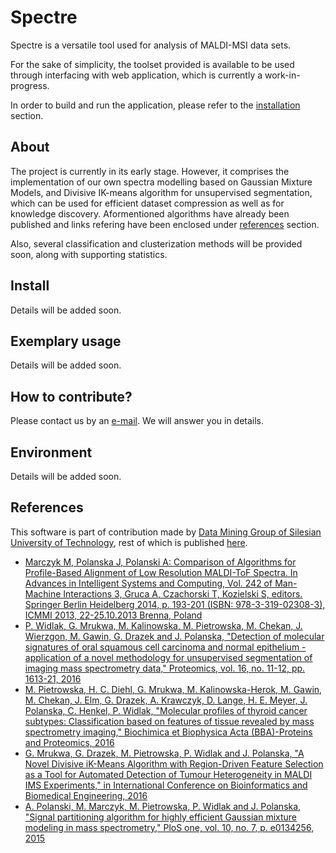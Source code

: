 # Spectre

Spectre is a versatile tool used for analysis of MALDI-MSI data sets.

For the sake of simplicity, the toolset provided is available to be used
through interfacing with web application, which is currently a work-in-progress.

In order to build and run the application, please refer to the
[installation](#install) section.

## About

The project is currently in its early stage. However, it comprises the
implementation of our own spectra modelling based on Gaussian Mixture Models,
and Divisive IK-means algorithm for unsupervised segmentation, which can be
used for efficient dataset compression as well as for knowledge discovery.
Aformentioned algorithms have already been published and links refering
have been enclosed under [references](#references) section.

Also, several classification and clusterization methods will be provided soon,
along with supporting statistics.

## Install

Details will be added soon.

## Exemplary usage

Details will be added soon.

## How to contribute?

Please contact us by an [e-mail](mailto:Grzegorz.Mrukwa@polsl.pl). We will
answer you in details.

## Environment

Details will be added soon.

## References

This software is part of contribution made by [Data Mining Group of Silesian University of Technology](http://www.zaed.polsl.pl/), rest of which is published [here](https://github.com/ZAEDPolSl).

+ [Marczyk M, Polanska J, Polanski A: Comparison of Algorithms for Profile-Based
Alignment of Low Resolution MALDI-ToF Spectra. In Advances in Intelligent
Systems and Computing, Vol. 242 of Man-Machine Interactions 3, Gruca A,
Czachorski T, Kozielski S, editors. Springer Berlin Heidelberg 2014, p. 193-201
(ISBN: 978-3-319-02308-3), ICMMI 2013, 22-25.10.2013 Brenna, Poland](http://link.springer.com/chapter/10.1007/978-3-319-02309-0_20)
+ [P. Widlak, G. Mrukwa, M. Kalinowska, M. Pietrowska, M. Chekan, J. Wierzgon, M.
Gawin, G. Drazek and J. Polanska, "Detection of molecular signatures of oral
squamous cell carcinoma and normal epithelium - application of a novel
methodology for unsupervised segmentation of imaging mass spectrometry data,"
Proteomics, vol. 16, no. 11-12, pp. 1613-21,
2016](http://onlinelibrary.wiley.com/doi/10.1002/pmic.201500458/pdf)
+ [M. Pietrowska, H. C. Diehl, G. Mrukwa, M. Kalinowska-Herok, M. Gawin, M.
Chekan, J. Elm, G. Drazek, A. Krawczyk, D. Lange, H. E. Meyer, J. Polanska, C.
Henkel, P. Widlak, "Molecular profiles of thyroid cancer subtypes:
Classification based on features of tissue revealed by mass spectrometry
imaging," Biochimica et Biophysica Acta (BBA)-Proteins and Proteomics, 2016](http://www.sciencedirect.com/science/article/pii/S1570963916302175)
+ [G. Mrukwa, G. Drazek, M. Pietrowska, P. Widlak and J. Polanska, "A Novel
Divisive iK-Means Algorithm with Region-Driven Feature Selection as a Tool for
Automated Detection of Tumour Heterogeneity in MALDI IMS Experiments," in
International Conference on Bioinformatics and Biomedical Engineering, 2016](http://link.springer.com/chapter/10.1007/978-3-319-31744-1_11)
+ [A. Polanski, M. Marczyk, M. Pietrowska, P. Widlak and J. Polanska, "Signal
partitioning algorithm for highly efficient Gaussian mixture modeling in mass
spectrometry," PloS one, vol. 10, no. 7, p. e0134256, 2015](http://journals.plos.org/plosone/article?id=10.1371/journal.pone.0134256)
